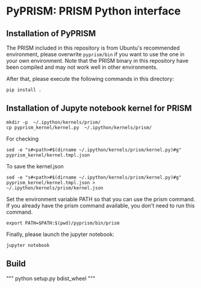 # PyPRISM: PRISM Python interface


## Installation of PyPRISM
 
The PRISM included in this repository is from Ubuntu's recommended environment,
please overwrite `pyprism/bin` if you want to use the one in your own environment.
Note that the PRISM binary in this repository have been compiled and may not work well in other environments.


After that, please execute the following commands in this directory:
```
pip install .
```

## Installation of Jupyte notebook kernel for PRISM

```
mkdir -p  ~/.ipython/kernels/prism/
cp pyprism_kernel/kernel.py  ~/.ipython/kernels/prism/
```

For checking
```
sed -e "s#<path>#$(dirname ~/.ipython/kernels/prism/kernel.py)#g" pyprism_kernel/kernel.tmpl.json
```

To save the kernel.json
```
sed -e "s#<path>#$(dirname ~/.ipython/kernels/prism/kernel.py)#g" pyprism_kernel/kernel.tmpl.json >  ~/.ipython/kernels/prism/kernel.json
```


Set the environment variable PATH so that you can use the prism command.
If you already have the prism command available, you don't need to run this command.
```
export PATH=$PATH:$(pwd)/pyprism/bin/prism

```

Finally, please launch the jupyter notebook:
```
jupyter notebook
```

## Build

"""
python setup.py bdist_wheel
"""

